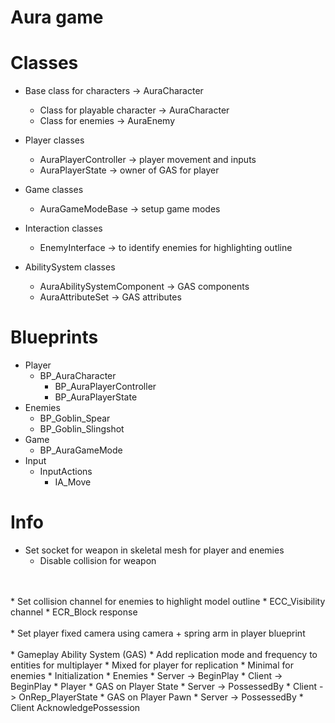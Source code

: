 # Aura game

# Classes
* Base class for characters -> AuraCharacter
  * Class for playable character -> AuraCharacter
  * Class for enemies -> AuraEnemy

* Player classes
  * AuraPlayerController -> player movement and inputs
  * AuraPlayerState -> owner of GAS for player

* Game classes
  * AuraGameModeBase -> setup game modes

* Interaction classes
  * EnemyInterface -> to identify enemies for highlighting outline

* AbilitySystem classes
  * AuraAbilitySystemComponent -> GAS components
  * AuraAttributeSet -> GAS attributes

# Blueprints
  * Player
    * BP_AuraCharacter
      * BP_AuraPlayerController
      * BP_AuraPlayerState
  * Enemies
    * BP_Goblin_Spear
    * BP_Goblin_Slingshot
  * Game
    * BP_AuraGameMode
  * Input
    * InputActions
      * IA_Move
# Info
* Set socket for weapon in skeletal mesh for player and enemies
  * Disable collision for weapon
<br>
<br>
* Set collision channel for enemies to highlight model outline
  * ECC_Visibility channel
  * ECR_Block response
<br>
<br>
* Set player fixed camera using camera + spring arm in player blueprint
<br>
<br>
* Gameplay Ability System (GAS)
  * Add replication mode and frequency to entities for multiplayer
    * Mixed for player for replication
    * Minimal for enemies
  * Initialization
    * Enemies
      * Server -> BeginPlay
      * Client -> BeginPlay
    * Player
      * GAS on Player State
        * Server -> PossessedBy
        * Client -> OnRep_PlayerState
      * GAS on Player Pawn
        * Server -> PossessedBy
        * Client AcknowledgePossession